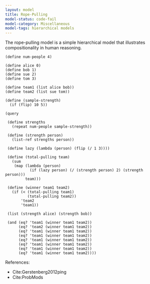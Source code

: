 ```yaml
---
layout: model
title: Rope-Pulling
model-status: code-fail
model-category: Miscellaneous
model-tags: hierarchical models
---
```


The rope-pulling model is a simple hierarchical model that illustrates compositionality in human reasoning.

    (define num-people 4)
    
    (define alice 0)
    (define bob 1)
    (define sue 2)
    (define tom 3)
    
    (define team1 (list alice bob))
    (define team2 (list sue tom))
    
    (define (sample-strength)
      (if (flip) 10 5))
    
    (query
    
     (define strengths
       (repeat num-people sample-strength))
    
     (define (strength person)
       (list-ref strengths person))
    
     (define lazy (lambda (person) (flip (/ 1 3))))
    
     (define (total-pulling team)
       (sum
        (map (lambda (person)
               (if (lazy person) (/ (strength person) 2) (strength person)))
             team)))
    
     (define (winner team1 team2)
       (if (< (total-pulling team1)
              (total-pulling team2))
           'team2
           'team1))
    
     (list (strength alice) (strength bob))
    
     (and (eq? 'team1 (winner team1 team2))
          (eq? 'team2 (winner team1 team2))
          (eq? 'team1 (winner team1 team2))
          (eq? 'team1 (winner team1 team2))
          (eq? 'team1 (winner team1 team2))
          (eq? 'team1 (winner team1 team2))
          (eq? 'team1 (winner team1 team2))
          (eq? 'team1 (winner team1 team2))))

References:

- Cite:Gerstenberg2012ping
- Cite:ProbMods
